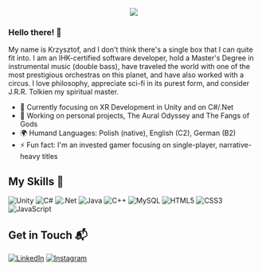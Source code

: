 <p align="center">
  <a href="https://git.io/streak-stats">
    <img src="https://github-readme-streak-stats.herokuapp.com?user=Warmick91&theme=cobalt&card_width=900&hide_current_streak=true)](https://git.io/streak-stats" />
  </a>
</p>

### Hello there! 👋

My name is Krzysztof, and I don't think there's a single box that I can quite fit into. I am an IHK-certified software developer, hold a Master's Degree in instrumental music (double bass), have traveled the world with one of the most prestigious orchestras on this planet, and have also worked with a circus. I love philosophy, appreciate sci-fi in its purest form, and consider J.R.R. Tolkien my spiritual master.

- 🌱 Currently focusing on XR Development in Unity and on C#/.Net
- 🔭 Working on personal projects, The Aural Odyssey and The Fangs of Gods
- 🌍 Humand Languages: Polish (native), English (C2), German (B2)
- ⚡ Fun fact: I'm an invested gamer focusing on single-player, narrative-heavy titles

## My Skills 🧠

![Unity](https://img.shields.io/badge/unity-%23000000.svg?style=for-the-badge&logo=unity&logoColor=white)
![C#](https://img.shields.io/badge/c%23-%23239120.svg?style=for-the-badge&logo=csharp&logoColor=white)
![.Net](https://img.shields.io/badge/.NET-5C2D91?style=for-the-badge&logo=.net&logoColor=white)
![Java](https://img.shields.io/badge/java-%23ED8B00.svg?style=for-the-badge&logo=openjdk&logoColor=white)
![C++](https://img.shields.io/badge/c++-%2300599C.svg?style=for-the-badge&logo=c%2B%2B&logoColor=white)
![MySQL](https://img.shields.io/badge/mysql-%2300f.svg?style=for-the-badge&logo=mysql&logoColor=white)
![HTML5](https://img.shields.io/badge/html5-%23E34F26.svg?style=for-the-badge&logo=html5&logoColor=white)
![CSS3](https://img.shields.io/badge/css3-%231572B6.svg?style=for-the-badge&logo=css3&logoColor=white)
![JavaScript](https://img.shields.io/badge/javascript-%23323330.svg?style=for-the-badge&logo=javascript&logoColor=%23F7DF1E)

## Get in Touch 📬

[![LinkedIn](https://img.shields.io/badge/linkedin-%230077B5.svg?style=for-the-badge&logo=linkedin&logoColor=white)](https://www.linkedin.com/in/krzysztof-mickiewicz/)
[![Instagram](https://img.shields.io/badge/Instagram-%23E4405F.svg?style=for-the-badge&logo=Instagram&logoColor=white)](https://www.instagram.com/imperial_chris/)
